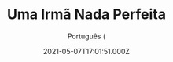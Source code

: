 ---
id: '116e0b73-23b4-4527-9c48-7e01f2e9a2a7'
type: 'movie' # Filme, Série, Anime
title: "Uma Irmã Nada Perfeita"
synopsis: ["Quando a sua irmã (Tiffany Haddish) é libertada da prisão e reencontra sua vida, Danica (Tika Sumpter) é forçada a aceitar que ela pode estar sendo atraída por um namorado online que ela nunca conheceu pessoalmente.",
]
originalTitle: "Nobody's Fool"
date: '2021-05-07T17:01:51.000Z'
update: '2021-05-07T17:01:51.000Z'
releaseDate: '2018-10-31T03:00:00.000Z'
imdb:
  rating: '4.9' # 8.5
  id: '' # tt0470752
duration: '1h 50 Min'
trailer:
  urls: [
    'JanUWJbMb2s',
  ]
tags: ['1080p']
genre: ['Comédia', 'Romance'] #
quality: 'WEB-DL' # BluRay, WEB-DL, HDTV, WEB-DL4K, WEB-DLe
format: 'MKV' # MKV, MP4, TS
audio: 'Português, Inglês' # Dublado, Legendado, Dual Audio, Dub & Leg
subtitle: 'Português (' # Português, inglês,
size: '1.6 GB' # 4.8 GB
audioQuality: 10
videoQuality: 10
directors: []
#  - name: 'Lana Wachowski'
#    image: ''
#  - name: 'Lilly Wachowski'
#    image: ''
cast: []
#  - name: 'Keanu Reeves'
#    image: ''
#    characterName: 'Neo'
writers: []
#  - name: ''
#    image: ''
maturityRating:
  age: '' # L , 10, 12, 14, 16, 18
  topics: [''] # Violence, Illegal drugs, Inappropriate Language, Legal Drugs, Sexual Content, Extreme Violence
###########################################
download:
  
  - url: 'magnet:?xt=urn:btih:f4822fefd193922c4c4bc9a855af5146982e3a2b&dn=Uma_Irma_Nada_Perfeita.2018.1080p.WEB-DL.DUAL.COMANDO.TO&tr=udp%3a%2f%2fpublic.popcorn-tracker.org%3a6969%2fannounce&tr=udp%3a%2f%2ftracker.internetwarriors.net%3a1337%2fannounce&tr=udp%3a%2f%2ftracker.opentrackr.org%3a1337%2fannounce&tr=udp%3a%2f%2fexodus.desync.com%3a6969%2fannounce&tr=udp%3a%2f%2fretracker.lanta-net.ru%3a2710%2fannounce&tr=udp%3a%2f%2fopen.stealth.si%3a80%2fannounce&tr=udp%3a%2f%2fwww.torrent.eu.org%3a451%2fannounce&tr=udp%3a%2f%2fopentracker.i2p.rocks%3a6969%2fannounce&tr=http%3a%2f%2ftracker.opentrackr.org%3a1337%2fannounce&tr=udp%3a%2f%2f3rt.tace.ru%3a60889%2fannounce'
    resolution: '1080p' # 720p, 1080p, 4K,
    audio: 'Dual Áudio' # Dublado, Legendado, Dual Audio
    size: '' # 4.8 GB
    quality: '' # BluRay, WEB-DL
    format: '' # MKV
images:
  cover: '/assets/movies/uma-irma-nada-perfeita.jpg'
  background: '/assets/movies/'
---